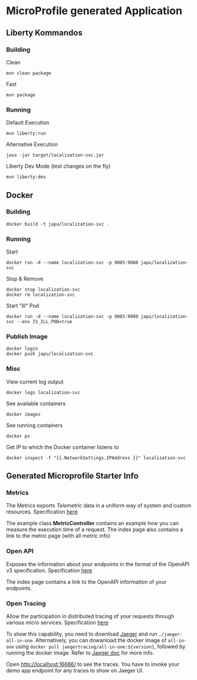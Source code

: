 # MicroProfile generated Application

## Liberty Kommandos

### Building

Clean

    mvn clean package

Fast

    mvn package

### Running

Default Execution

    mvn liberty:run

Alternative Execution

    java -jar target/localization-svc.jar

Liberty Dev Mode (test changes on the fly)

    mvn liberty:dev

## Docker

### Building

    docker build -t japu/localization-svc .

### Running

Start

    docker run -d --name localization-svc -p 9085:9080 japu/localization-svc

Stop & Remove

    docker stop localization-svc
    docker rm localization-svc

Start "Ill" Pod

    docker run -d --name localization-svc -p 9085:9080 japu/localization-svc --env IS_ILL_POD=true

### Publish Image

    docker login
    docker push japu/localization-svc

### Misc

View current log output

    docker logs localization-svc

See available containers

    docker images

See running containers

    docker ps

Get IP to which the Docker container listens to

    docker inspect -f "{{.NetworkSettings.IPAddress }}" localization-svc

## Generated Microprofile Starter Info

### Metrics

The Metrics exports _Telemetric_ data in a uniform way of system and custom resources. Specification [here](https://microprofile.io/project/eclipse/microprofile-metrics)

The example class **MetricController** contains an example how you can measure the execution time of a request.  The index page also contains a link to the metric page (with all metric info)

### Open API

Exposes the information about your endpoints in the format of the OpenAPI v3 specification. Specification [here](https://microprofile.io/project/eclipse/microprofile-open-api)

The index page contains a link to the OpenAPI information of your endpoints.

### Open Tracing

Allow the participation in distributed tracing of your requests through various micro services. Specification [here](https://microprofile.io/project/eclipse/microprofile-opentracing)

To show this capability, you need to download [Jaeger](https://www.jaegertracing.io/download/#binaries) and run ```./jaeger-all-in-one```. 
Alternatively, you can dowanload the docker image of `all-in-one` using ```docker pull jaegertracing/all-in-one:${version}```,
followed by running the docker image. Refer to [Jaeger doc](https://www.jaegertracing.io/docs/) for more info.

Open [http://localhost:16686/](http://localhost:16686/) to see the traces. You have to invoke your demo app endpoint for any traces to show on Jaeger UI.
